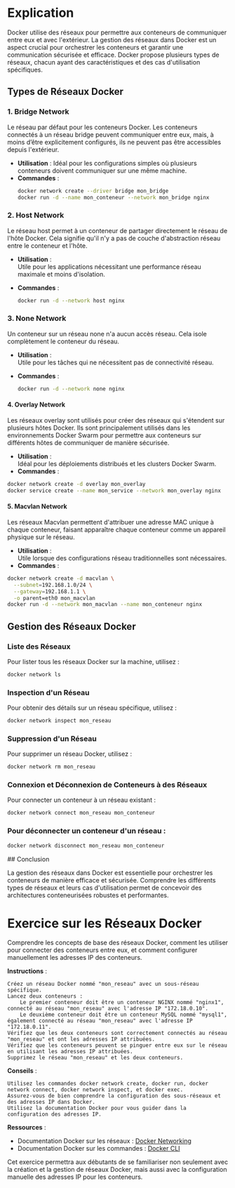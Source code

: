 # Explication

Docker utilise des réseaux pour permettre aux conteneurs de communiquer entre eux et avec l'extérieur. La gestion des réseaux dans Docker est un aspect crucial pour orchestrer les conteneurs et garantir une communication sécurisée et efficace. Docker propose plusieurs types de réseaux, chacun ayant des caractéristiques et des cas d'utilisation spécifiques.

## Types de Réseaux Docker

### 1. Bridge Network

Le réseau par défaut pour les conteneurs Docker. Les conteneurs connectés à un réseau bridge peuvent communiquer entre eux, mais, à moins d’être explicitement configurés, ils ne peuvent pas être accessibles depuis l'extérieur.

- **Utilisation** : Idéal pour les configurations simples où plusieurs conteneurs doivent communiquer sur une même machine.
- **Commandes** :
  ```bash
  docker network create --driver bridge mon_bridge
  docker run -d --name mon_conteneur --network mon_bridge nginx
    ```
### 2. Host Network

Le réseau host permet à un conteneur de partager directement le réseau de l'hôte Docker. Cela signifie qu'il n'y a pas de couche d'abstraction réseau entre le conteneur et l'hôte.

- **Utilisation** :\
    Utile pour les applications nécessitant une performance réseau maximale et moins d'isolation.
    
- **Commandes** :
    ```bash
    docker run -d --network host nginx
    ```

### 3. None Network

Un conteneur sur un réseau none n'a aucun accès réseau. Cela isole complètement le conteneur du réseau.

- **Utilisation** :\
    Utile pour les tâches qui ne nécessitent pas de connectivité réseau.
    
- **Commandes** :
    ```bash
    docker run -d --network none nginx
    ```

#### 4. Overlay Network

Les réseaux overlay sont utilisés pour créer des réseaux qui s'étendent sur plusieurs hôtes Docker. Ils sont principalement utilisés dans les environnements Docker Swarm pour permettre aux conteneurs sur différents hôtes de communiquer de manière sécurisée.

- **Utilisation** :\
Idéal pour les déploiements distribués et les clusters Docker Swarm.
- **Commandes** :
```bash
docker network create -d overlay mon_overlay
docker service create --name mon_service --network mon_overlay nginx
```

#### 5. Macvlan Network

Les réseaux Macvlan permettent d'attribuer une adresse MAC unique à chaque conteneur, faisant apparaître chaque conteneur comme un appareil physique sur le réseau.

- **Utilisation** :\
Utile lorsque des configurations réseau traditionnelles sont nécessaires.
- **Commandes** :
```bash
docker network create -d macvlan \
  --subnet=192.168.1.0/24 \
  --gateway=192.168.1.1 \
  -o parent=eth0 mon_macvlan
docker run -d --network mon_macvlan --name mon_conteneur nginx
```


## Gestion des Réseaux Docker

### Liste des Réseaux

Pour lister tous les réseaux Docker sur la machine, utilisez :
```bash
docker network ls
```
### Inspection d'un Réseau

Pour obtenir des détails sur un réseau spécifique, utilisez :

```bash
docker network inspect mon_reseau
```
### Suppression d'un Réseau

Pour supprimer un réseau Docker, utilisez :
```bash
docker network rm mon_reseau
```

### Connexion et Déconnexion de Conteneurs à des Réseaux

Pour connecter un conteneur à un réseau existant :
```bash
docker network connect mon_reseau mon_conteneur
```

### Pour déconnecter un conteneur d'un réseau :

```bash
docker network disconnect mon_reseau mon_conteneur
```

## Conclusion

La gestion des réseaux dans Docker est essentielle pour orchestrer les conteneurs de manière efficace et sécurisée. Comprendre les différents types de réseaux et leurs cas d'utilisation permet de concevoir des architectures conteneurisées robustes et performantes.


# Exercice sur les Réseaux Docker

Comprendre les concepts de base des réseaux Docker, comment les utiliser pour connecter des conteneurs entre eux, et comment configurer manuellement les adresses IP des conteneurs.

**Instructions** :

    Créez un réseau Docker nommé "mon_reseau" avec un sous-réseau spécifique.
    Lancez deux conteneurs :
        Le premier conteneur doit être un conteneur NGINX nommé "nginx1", connecté au réseau "mon_reseau" avec l'adresse IP "172.18.0.10".
        Le deuxième conteneur doit être un conteneur MySQL nommé "mysql1", également connecté au réseau "mon_reseau" avec l'adresse IP "172.18.0.11".
    Vérifiez que les deux conteneurs sont correctement connectés au réseau "mon_reseau" et ont les adresses IP attribuées.
    Vérifiez que les conteneurs peuvent se pinguer entre eux sur le réseau en utilisant les adresses IP attribuées.
    Supprimez le réseau "mon_reseau" et les deux conteneurs.

**Conseils** :

    Utilisez les commandes docker network create, docker run, docker network connect, docker network inspect, et docker exec.
    Assurez-vous de bien comprendre la configuration des sous-réseaux et des adresses IP dans Docker.
    Utilisez la documentation Docker pour vous guider dans la configuration des adresses IP.

**Ressources** :
- Documentation Docker sur les réseaux : [Docker Networking](https://docs.docker.com/network/)
- Documentation Docker sur les commandes : [Docker CLI](https://docs.docker.com/engine/reference/commandline/cli/)

Cet exercice permettra aux débutants de se familiariser non seulement avec la création et la gestion de réseaux Docker, mais aussi avec la configuration manuelle des adresses IP pour les conteneurs.